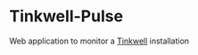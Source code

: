 # Tinkwell-Pulse
Web application to monitor a [Tinkwell](https://github.com/arepetti/Tinkwell) installation
